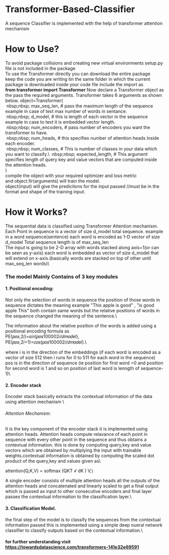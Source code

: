 # Transformer-Based-Classifier
A sequence Classifier is implemented with the help of transformer attention mechanism
# How to Use?
To avoid package collisions and creating new virtual environments setup.py file is not included in the package \
To use the Transformer directly you can download the entire package\
keep the code you are writing tin the same folder in which the current package is downloaded inside your code file include the import as \
**from transformer import Transformer**
Now declare a Transformer object as the pass the required arguments. Transformer takes 6 arguments as shown below.
object=Transformer(\
 &nbsp;nbsp;nbsp; max_seq_len, # pass the maximum length of the sequence example in case of text max number of words in sentance.\
 &nbsp;nbsp;nbsp; d_model, # this is length of each vector in the sequence example in case to text it is embedded vector length. \
 &nbsp;nbsp;nbsp; num_encoders, # pass number of encoders you want the transformer to have.\
 &nbsp;nbsp;nbsp; num_heads, # this specifies number of attention heads inside each encoder.\
 &nbsp;nbsp;nbsp; num_classes, # This is number of classes in your data which you want to classify.\ 
 &nbsp;nbsp;nbsp; expected_length, # This argument specifies length of query key and value vectors that are computed inside the attention heads.\
 )\
 compile the object with your required optimizer and loss metric\
 and object.fir(arguments) will train the model.\
 object(input) will give the predicitons for the input passed //must be in the format and shape of the training input.
# How it Works?
The sequential data is classified using Transformer Attention mechanism. \
Each Point in sequence is a vector of size d_model total sequence. example in a word sequence(sentence) each word is encoded as 1-D vector of size d_model 
Total sequence length is of max_seq_len \
The input is going to be 2-D array with words stacked along axis=1(or can be seen as y-axis) each word is embedded as vector of size d_model that will extend on x-axis.(basically words are stacked on top of other until max_seq_len words)\ 

### The model Mainly Contains of 3 key modules

#### 1. Positional encoding: 

Not only the selection of words in sequence the position of those words in sequence dictates the meaning example "This apple is good" , "is good apple This" both contain same words but the relative positions of words in the sequence changed the meaning of the sentence.\\

The information about the relative position of the words is added using a positional encoding formula as \
    PE(𝑝𝑜𝑠,2𝑖)=𝑠𝑖𝑛(𝑝𝑜𝑠100002𝑖/𝑑𝑚𝑜𝑑𝑒𝑙),\
    PE(𝑝𝑜𝑠,2𝑖+1)=𝑐𝑜𝑠(𝑝𝑜𝑠100002𝑖/𝑑𝑚𝑜𝑑𝑒𝑙).\\
    
where i is in the direction of the embeddings (if each word is encoded as a vector of size 512 then i runs for 0 to 511 for each word in the sequence)\
pos is in the direction of sequence (ie position for first word =0 and position for second word is 1 and so on position of last word is lenngth of sequence-1)\

#### 2. Encoder stack 

Encoder stack basically extracts the contextual information of the data using attention mechanism \

###### Attention Mechanism:

It is the key component of the encoder stack it is implemented using attention heads. Attention heads compute relavance of each point in sequence with every other point in the sequence and thus obtains a contextual information. this is done by computing query,key and value vectors which are obtained by multiplying the input with trainable weights.contextual information is obtained by computing the scaled dot product of the query,key and values given as\\

  attention(Q,K,V) = softmax (QKT √ dK ) V,\\

A single encoder consists of multiple attention heads all the outputs of the attention heads and concatenated and linearly scaled to get a final output which is passed as input to other consecutive encoders and final layer passes the contextual information to the classification layer.\\

#### 3. Classification Model.

the final step of the model is to classify the sequences from the contextual information passed this is implemented using a simple deep nueral network classifier to classify outputs based on the contextual information.\\
  
#### for further understanding visit https://towardsdatascience.com/transformers-141e32e69591
